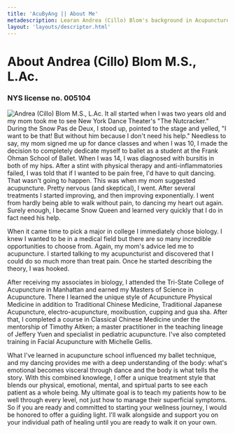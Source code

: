 ```yaml
---
title: 'AcuByAng || About Me'
metadescription: Learan Andrea (Cillo) Blom's background in Acupuncture and Dry Needling
layout: 'layouts/descriptor.html'
---
```


# About Andrea (Cillo) Blom M.S., L.Ac.

### NYS license no. 005104

<img alt="Andrea (Cillo) Blom M.S., L.Ac." class="float-left mr-8" src="/images/andrea-cillo-headshots-6.jpg" /> It all started when I was two years old and my mom took me to see New York Dance Theater's "The Nutcracker." During the Snow Pas de Deux, I stood up, pointed to the stage and yelled, "I want to be that\! But without him because I don't need his help." Needless to say, my mom signed me up for dance classes and when I was 10, I made the decision to completely dedicate myself to ballet as a student at the Frank Ohman School of Ballet. When I was 14, I was diagnosed with bursitis in both of my hips. After a stint with physical therapy and anti-inflammatories failed, I was told that if I wanted to be pain free, I'd have to quit dancing. That wasn't going to happen. This was when my mom suggested acupuncture. Pretty nervous (and skeptical), I went. After several treatments I started improving, and then improving exponentially. I went from hardly being able to walk without pain, to dancing my heart out again. Surely enough, I became Snow Queen and learned very quickly that I do in fact need his help.

When it came time to pick a major in college I immediately chose biology. I knew I wanted to be in a medical field but there are so many incredible opportunities to choose from. Again, my mom's advice led me to acupuncture. I started talking to my acupuncturist and discovered that I could do so much more than treat pain. Once he started describing the theory, I was hooked.

After receiving my associates in biology, I attended the Tri-State College of Acupuncture in Manhattan and earned my Masters of Science in Acupuncture. There I learned the unique style of Acupuncture Physical Medicine in addition to Traditional Chinese Medicine, Traditional Japanese Acupuncture, electro-acupuncture, moxibustion, cupping and gua sha. After that, I completed a course in Classical Chinese Medicine under the mentorship of Timothy Aitken; a master practitioner in the teaching lineage of Jeffery Yuen and specialist in pediatric acupuncture. I've also compteted training in Facial Acupuncture with Michelle Gellis.

What I've learned in acupuncture school influenced my ballet technique, and my dancing provides me with a deep understanding of the body: what's emotional becomes visceral through dance and the body is what tells the story. With this combined knowlege, I offer a unique treatment style that blends our physical, emotional, mental, and spirtual parts to see each patient as a whole being. My ultimate goal is to teach my patients how to be well through every level, not just how to manage their superficial symptoms. So if you are ready and committed to starting your wellness journey, I would be honored to offer a guiding light. I'll walk alongside and support you on your individual path of healing until you are ready to walk it on your own.
